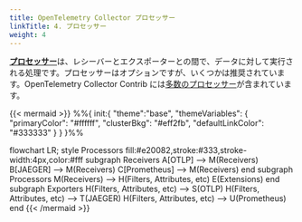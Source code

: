 ```yaml
---
title: OpenTelemetry Collector プロセッサー
linkTitle: 4. プロセッサー
weight: 4
---
```



[**プロセッサー**](https://github.com/open-telemetry/opentelemetry-collector/blob/main/processor/README.md)は、レシーバーとエクスポーターとの間で、データに対して実行される処理です。プロセッサーはオプションですが、いくつかは推奨されています。OpenTelemetry Collector Contrib には[多数のプロセッサー](https://github.com/open-telemetry/opentelemetry-collector-contrib/tree/main/processor)が含まれています。

{{< mermaid >}}
%%{
  init:{
    "theme":"base",
    "themeVariables": {
      "primaryColor": "#ffffff",
      "clusterBkg": "#eff2fb",
      "defaultLinkColor": "#333333"
    }
  }
}%%

flowchart LR;
    style Processors fill:#e20082,stroke:#333,stroke-width:4px,color:#fff
    subgraph Receivers
    A[OTLP] --> M(Receivers)
    B[JAEGER] --> M(Receivers)
    C[Prometheus] --> M(Receivers)
    end
    subgraph Processors
    M(Receivers) --> H(Filters, Attributes, etc)
    E(Extensions)
    end
    subgraph Exporters
    H(Filters, Attributes, etc) --> S(OTLP)
    H(Filters, Attributes, etc) --> T(JAEGER)
    H(Filters, Attributes, etc) --> U(Prometheus)
    end
{{< /mermaid >}}
